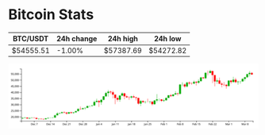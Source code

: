 # Bitcoin Stats

BTC/USDT|24h change|24h high|24h low|
|---|---|---|---|
|$54555.51|-1.00%|$57387.69|$54272.82|

<img src="./chart.svg">

